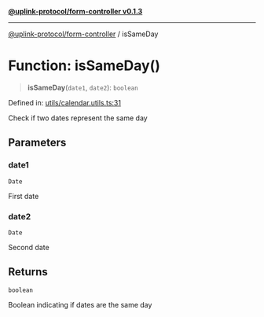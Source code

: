 [**@uplink-protocol/form-controller v0.1.3**](../README.md)

***

[@uplink-protocol/form-controller](../globals.md) / isSameDay

# Function: isSameDay()

> **isSameDay**(`date1`, `date2`): `boolean`

Defined in: [utils/calendar.utils.ts:31](https://github.com/jmkcoder/uplink-protocol-calendar/blob/b7ce0ea27c5f5fc885d8d11198b3335a1464aa83/src/utils/calendar.utils.ts#L31)

Check if two dates represent the same day

## Parameters

### date1

`Date`

First date

### date2

`Date`

Second date

## Returns

`boolean`

Boolean indicating if dates are the same day
